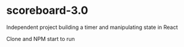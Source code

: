 # scoreboard-3.0
Independent project building a timer and manipulating state in React

Clone and NPM start to run
